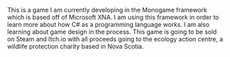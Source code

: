 This is a game I am currently developing in the Monogame framework which is based off of Microsoft XNA. I am using this framework in order to learn more about how C# as a programming language works. I am also learning about game design in the process. This game is going to be sold on Steam and Itch.io with all proceeds going to the ecology action centre, a wildlife protection charity based in Nova Scotia.
